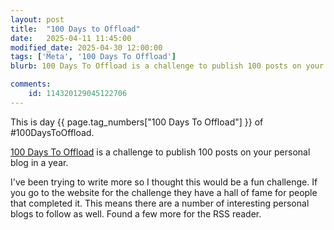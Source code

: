 ```yaml
---
layout: post
title:  "100 Days to Offload"
date:   2025-04-11 11:45:00
modified_date: 2025-04-30 12:00:00
tags: ['Meta', '100 Days To Offload']
blurb: 100 Days To Offload is a challenge to publish 100 posts on your personal blog in a year.

comments:
    id: 114320129045122706
---
```

This is day {{ page.tag_numbers["100 Days To Offload"] }}  of #100DaysToOffload.

[100 Days To Offload] is a challenge to publish 100 posts on your personal blog in a year.

I've been trying to write more so I thought this would be a fun challenge. If you go to the website for the challenge they have a hall of fame for people that completed it. This means there are a number of interesting personal blogs to follow as well. Found a few more for the RSS reader.

[100 Days To Offload]: https://100daystooffload.com/